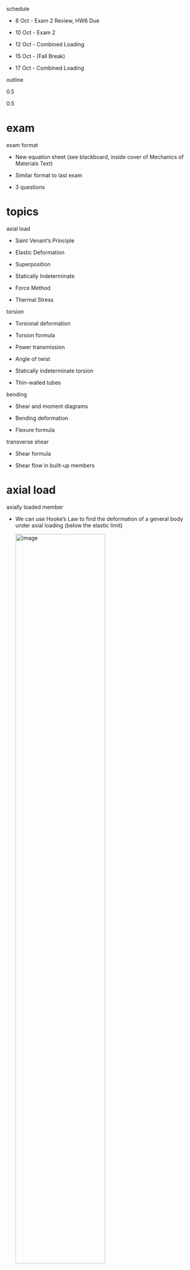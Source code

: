 <span>schedule</span>

-   8 Oct - Exam 2 Review, HW6 Due

-   10 Oct - Exam 2

-   12 Oct - Combined Loading

-   15 Oct - (Fall Break)

-   17 Oct - Combined Loading

<span>outline</span>

<span>0.5</span>

<span>0.5</span>

exam
====

<span>exam format</span>

-   New equation sheet (see blackboard, inside cover of Mechanics of Materials Text)

-   Similar format to last exam

-   3 questions

topics
======

<span>axial load</span>

-   Saint Venant’s Principle

-   Elastic Deformation

-   Superposition

-   Statically Indeterminate

-   Force Method

-   Thermal Stress

<span>torsion</span>

-   Torsional deformation

-   Torsion formula

-   Power transmission

-   Angle of twist

-   Statically indeterminate torsion

-   Thin-walled tubes

<span>bending</span>

-   Shear and moment diagrams

-   Bending deformation

-   Flexure formula

<span>transverse shear</span>

-   Shear formula

-   Shear flow in built-up members

axial load
==========

<span>axially loaded member</span>

-   We can use Hooke’s Law to find the deformation of a general body under axial loading (below the elastic limit)

    <img src="../figures/axial-load" alt="image" style="width:70.0%" />

<span>axially loaded member</span>

-   For some differential element, we can consider the internal forces and stresses
    $$\\sigma = \\frac{N(x)}{A(x)} = E(x) \\epsilon(x) = E(x) \\left(\\frac{d\\delta}{dx}\\right)$$

-   We can solve this for *d**δ* to find
    $$d \\delta = \\frac{N(x) dx}{A(x)E(x)}$$

-   We integrate this over the length of the bar to find the total displacement

<span>sign convention</span>

-   In general, we consider a force or stress to be positive if it causes tension and elongation

-   It is negative if it causes compression and contraction

<span>statically indeterminate</span>

-   There are many problems that are at least slightly over-constrained

-   While this is common engineering practice, it creates too many variables for statics analysis

-   These problems are called “statically indeterminate”

<span>statically indeterminate</span>

-   One extra equation we can use is called “compatibility” or the “kinematic condition”

-   We know that at the displacement must be equal on both sides of any arbitrary section we make in a member

-   We can separate a member into two parts, then use compatibility to relate the two unknown forces

<span>statically indeterminate</span>

<img src="../figures/statically-indeterminate" alt="image" style="width:30.0%" />

<span>thermal stress</span>

-   A change in temperature cases a material to either expand or contract

-   For most materials this is linear and can be described using the coefficient of linear expansion
    *δ*<sub>*T*</sub> = *α**Δ**T**L*

<span>thermal stress</span>

-   When a body is free to expand, the deformation can be readily calculated using  \[eq:thermal\]

-   If it is not free to expand, however, thermal stresses develop

-   We can use the force method described previously to find the thermal stresses developed

torsion
=======

<span>torsion</span>

-   Torque is a moment that tends to twist a member about its axis

-   For small deformation problems, we assume that the length and radius do not change signicantly under torsion

-   The primary deformation we are concerned with in torsion is the angle of twist, denoted with *ϕ*

<span>shear</span>

<img src="../figures/torsion-disk" alt="image" style="width:40.0%" />

<span>torsion formula</span>

-   For a linearly elastic material, Hooke’s Law in shear will hold (*τ* = *G**γ*)

-   This means that, like shear strain, shear stress will vary linearly along the radius

<span>torsion formula</span>

-   We can find the total force on an element, *d**A* by multiplying the shear stress by the area
    *d**F* = *τ**d**A*

-   The torque (*d**T* = *ρ**d**F*) produced by this force is then
    *d**T* = *ρ*(*τ**d**A*)

<span>torsion formula</span>

-   Integrating  \[eq:diff-torque\] over the whole cross-section gives
    $$T = \\int\_A \\rho (\\tau dA) = \\frac{\\tau\_{max}}{c} \\int\_A \\rho^2 dA$$

-   The integral ∫<sub>*A*</sub>*ρ*<sup>2</sup>*d**A* is also called the Polar Moment of Inertia, *J*, so we can write
    $$\\tau\_{max} = \\frac{Tc}{J}$$

<span>polar moment of inertia</span>

-   We know that *J* = *i**n**t*<sub>*A*</sub>*ρ*<sup>2</sup>*d**A*, so we can compute this for some common shapes

-   For a solid circular cross-section, we have
    $$J = \\int\_0^c \\rho^2 (2\\pi \\rho d\\rho) = \\frac{\\pi}{2}c^4$$

-   For a circular tube we have
    $$J = \\int\_{c\_1}^{c\_2} \\rho^2 (2\\pi \\rho d\\rho) = \\frac{\\pi}{2}(c\_2^4-c\_1^4)$$

<span>power transmission</span>

-   Shafts and tubes are often connected to belts and drives, and the torque, speed, and power are all related

-   Power is the rate of work done, for rotation problems, *P* = *T**ω*

-   We are often given the frequency *f* instead of the angular velocity, *ω*, in this case *P* = 2*π**f**T*

<span>power units</span>

-   In SI Units, power is expressed in Watts ($\\SI{1}{W} = \\SI{1}{N.m/s}$)

-   In Freedom Units, power is expressed in Horsepower ($\\US{1}{hp} = \\US{550}{ft.lb/s}$)

<span>shaft design</span>

-   We often know the power and frequency of a drive, and need to design a shaft such that the shear stress is acceptable

-   We can easily find the torque as *T* = *P*/2*π**f*, we can use this combined with the torsion equation
    $$\\tau\_{max} = \\frac{Tc}{J}$$
     to find the appropriate shaft diameter.

-   For solid shafts we can solve for *c* uniquely, but for hollow shafts there will be a range of possibilities

<span>angle of twist</span>

-   While in axial problems we examined the total deformation for the general case, in torsion we will examine the total angle of twist in general

-   Using the method of sections, we can consider a differential disk which has some internal torque as a function of *x*, *T*(*x*).

-   On this section, the shear strain will be related to the angle of twist by the thickness of the section (*d**x*) and the radial distance (*ρ*).

<span>angle of twist</span>

<img src="../figures/generaltorsion" alt="image" style="width:90.0%" />

<span>angle of twist</span>

-   *γ* and *d**ϕ* are related by
    $$d\\phi = \\gamma \\frac{dx}{\\rho}$$

-   We also know that *γ* = *τ*/*G* and *τ* = *T*(*x*)*ρ*/*J*(*x*) substituting both this gives
    $$d\\phi = \\frac{T(x)}{J(x)G(x)}dx$$

<span>multiple torques</span>

-   If a shaft is subjected to multiple torques, or if there is a discontinuous change in shape or material we can sum the change in angle over various segments
    $$\\phi = \\sum \\frac{TL}{JG}$$

<span>sign convention</span>

-   When we section a shaft and consider the internal torque, it is important to be consistent with our signs

-   Both torque and angle of twist should follow the same convention

-   The convention is to use the right hand rule with the thumb pointing normal to the cut, and the fingers curling in the positive direction

<span>shear flow</span>

-   Thin-walled tubes of non-circular cross-sections are commonly found in aerospace and other applications

-   We can analyze these using a technique called shear flow

-   Because the walls of the tube are thin, we assume that the shear stress is uniformly distributed through the wall thickness

<span>shear flow</span>

-   If we consider an arbitrary segment of a tube with varying thickness, we find from equilibrium that the product of the average shear stress and the thickness must be the same at every location on the cross-section
    *q* = *τ*<sub>*a**v**g*</sub>*t*

-   *q* is called the shear flow

<span>average shear stress</span>

-   We can relate the average shear stress to the torque by considering the torque produced about some point within the tubes boundary
    *T* = ∮*h**τ*<sub>*a**v**g*</sub>*t**d**s*

-   Where *h* is the distance from the reference point, *d**s* is the differential arc length and *t* is the tube thickness.

<span>average shear stress</span>

-   We notice that *τ*<sub>*a**v**g*</sub>*t* is equal to the shear flow, *q*, which must be constant

-   We can also simplify the integral by relating a similar area integral to the arc length integral
    *d**A*<sub>*m*</sub> = (1/2)*h**d**s*

-   Thus
    *T* = ∮*h**τ*<sub>*a**v**g*</sub>*t**d**s* = 2*q*∫*d**A*<sub>*m*</sub> = 2*q**A*<sub>*m*</sub>

bending
=======

<span>relation between load, shear, moment</span>

-   When there are several forces, supports, or loading conditions applied to a beam, the piecewise method can be cumbersome

-   In this section we will examine the differential relationships between distributed load, shear, and bending moments

<span>distributed load</span>

<img src="../../../Statics/lectures/figures/distributed-load" alt="image" style="width:30.0%" />

<span>distributed load</span>

-   Consider a beam subjected to only distributed loading

-   If we section this beam in the middle (to remove both supports) we can relate *V* to the loading function *w*(*x*)

-   Considering the sum of forces in *y*:
    $$\\begin{aligned}
                V + w(x)\\Delta x - (V + \\Delta V) &= 0\\\\
                \\Delta V &= w(x) \\Delta x
            \\end{aligned}$$

<span>distributed load</span>

-   If we divide by *Δ**x* and let *Δ**x* → 0 we find
    $$\\frac{dV}{dx} = w(x)$$

-   Thus the slope of the shear diagram is equal to the distributed load function

<span>moment diagram</span>

-   If we consider the sum of moments about *O* on the same section we find
    $$\\begin{aligned}
                (M + \\Delta M) - (w(x)\\Delta x)k \\Delta x - V\\Delta x - M &= 0\\\\
                \\Delta M &= V \\Delta x + k w(x) \\Delta x ^2
            \\end{aligned}$$

-   Dividing by *Δ**x* and letting *Δ**x* → 0 gives
    $$\\frac{dM}{dx} = V$$

<span>concentrated forces</span>

-   If we consider a concentrated force (instead of a distributed load) we find
    *Δ**V* = *F*

-   This means that concentrated loads will cause the shear diagram to “jump” by the amount of the concentrated force (causing a discontinuity on our graph)

<span>couple moments</span>

-   If our section includes a couple moment, we find (from the moment equation) that
    *Δ**M* = *M*<sub>0</sub>

-   Thus the moment diagram will have a jump discontinuity

<span>bending deformation</span>

-   If we drew a grid on a specimen in bending, we would find that vertical lines tend to stay straight (but rotate)

-   Horizontal lines will become curved

-   If bending lifts the ends up (like a smile), then the top face will be in compression (and expand), while the bottom face will be in tension (and contract)

<span>bending deformation</span>

<img src="../figures/beam-deformation" alt="image" style="width:70.0%" />

<span>neutral axis</span>

-   Since the bottom is in tension and the top is in compression, there must be somewhere in between that is under no stress

-   We call that the neutral axis, and assume it does not change in length

-   We also assume that planar sections remain planar (no warping)

-   Finally, Poisson’s effects are neglected (cross-sections keep the same size and shape)

<span>strain</span>

-   We will now consider an infinitesimal beam element before and after deformation

-   *Δ**x* is located on the neutral axis and thus does not change in length after deformation

-   Some other line segment, *Δ**s* is located *y* away from the neutral axis and changes its length to *Δ**s*<sup>′</sup> after deformation

<span>strain</span>

<img src="../figures/beam-element" alt="image" style="width:40.0%" />

<span>strain</span>

-   We can now define strain at the line segment *Δ**s* as
    $$\\epsilon = \\lim\_{\\Delta s \\to 0} \\frac{\\Delta s^\\prime - \\Delta s}{\\Delta s}$$

<span>strain</span>

-   If we define *ρ* as the radius of curvature after deformation, thus *Δ**x* = *Δ**s* = *ρ**Δ**θ*

-   The radius of curvature at *Δ**s* is *ρ* − *y*, thus we can write
    $$\\epsilon = \\lim\_{\\Delta \\theta \\to 0} \\frac{(\\rho-y)\\Delta \\theta - \\rho \\Delta \\theta}{\\rho \\Delta \\theta}$$

-   Which gives
    $$\\epsilon = -\\frac{y}{\\rho}$$

<span>hooke’s law</span>

-   If the beam is a linear material that follows Hooke’s Law, the stress must be linearly proportional to the strain

-   Thus the stress will vary linearly through the beam, just like the strain does

<span>neutral axis</span>

-   We have already hypothesized that a neutral axis must exist, we will now find its location

-   To be in equilibrium, the resultant force(s) produced by the stress must sum to zero, which means
    $$\\begin{aligned}
                \\sum F\_x &= 0 = \\int\_A dF = \\int\_A \\sigma dA\\\\
                &= \\int\_A -\\left( \\frac{y}{c} \\right) \\sigma\_{max} dA\\\\
                &= -\\frac{\\sigma\_{max}}{c} \\int\_A y dA
            \\end{aligned}$$

<span>neutral axis</span>

-   Since *σ*<sub>*m**a**x*</sub> and *c* are both non-zero constants, we know that
    ∫<sub>*A*</sub>*y**d**A* = 0

-   Which can only be satisfied at the horizontal centroidal axis, so the neutral axis is the centroidal axis

<span>bending moment</span>

-   The internal bending moment must be equal to the total moment produced by the stress distribution
    $$\\begin{aligned}
                M &= \\int\_A y dF = \\int\_A y (\\sigma dA) \\\\
                &= \\int\_A y \\left( \\frac{y}{c} \\sigma\_{max} \\right) dA \\\\
                &= \\frac{\\sigma\_{max}}{c} \\int\_A y^2 dA
            \\end{aligned}$$

<span>bending moment</span>

-   We recognize that ∫<sub>*A*</sub>*y*<sup>2</sup>*d**A* = *I*, and we re-arrange to write
    $$\\sigma\_{max} = \\frac{Mc}{I}$$

<span>procedure</span>

-   Find the internal moment at the point of interest, or draw a moment diagram to find the maximum point (if needed)

-   Determine the moment of inertia for the beam section

-   Find the neutral axis and/or the distance from the neutral axis to the point of interest

-   Use the flexure formula to find the stress

<span>moment of inertia</span>

-   We know that *I* = ∫<sub>*A*</sub>*y*<sup>2</sup>*d**A*

-   For common shapes, this integral has been pre-calculated (about the centroid of the shape)

-   For compound shapes, we use the parallel axis theorem to combine inertias from multiple areas

<span>parallel axis theorem</span>

-   The parallel axis theorem is used to find the moment about any axis parallel to an axis passing through the centroid

-   If we consider an axis parallel to the *x*-axis, separated by some *d**y* we have
    *I*<sub>*x*</sub> = ∫<sub>*A*</sub>(*y* + *d**y*)<sup>2</sup>*d**A*

-   Which gives
    *I*<sub>*x*</sub> = ∫<sub>*A*</sub>*y*<sup>2</sup>*d**A* + 2*d**y*∫<sub>*A*</sub>*y**d**A* + *d**y*<sup>2</sup>∫<sub>*A*</sub>*d**A*

<span>parallel axis theorem</span>

-   The first integral is the moment of inertia about the original *x*-axis, which we will call $\\bar{I}\_x$

-   The second integral is zero since the *x*-axis passes through the centroid

-   This gives the parallel axis theorem
    $$I\_x = \\bar{I}\_x + A dy^2$$

<span>parallel axis theorem</span>

-   Similarly for the *y*-axis and polar moment of inertia we find
    $$I\_y = \\bar{I}\_y + A dx^2$$
    $$J\_O = \\bar{J}\_C + A d^2$$

transverse shear
================

<span>shear formula</span>

-   Internal shear causes a more complicated deformation state, so we will use an indirect method to find the shear stress-strain distribution

-   We will consider equilibrium along a section of a beam, then we will consider another section

<span>equilibrium</span>

<img src="../figures/beam-fbd" alt="image" style="width:90.0%" />

<span>equilibrium</span>

<img src="../figures/fbd-newsection" alt="image" style="width:50.0%" />

<span>equilibrium</span>

-   There must be a shear force along the bottom to equilibrate the different stresses on either side of the section

-   If we assume that this shear is constant through the thickness, we obtain the following from equilibrium
    ∑*F*<sub>*x*</sub> = 0 = ∫<sub>*A*<sup>′</sup></sub>*σ*<sup>′</sup>*d**A*<sup>′</sup> − ∫<sub>*A*<sup>′</sup></sub>*σ**d**A*<sup>′</sup> − *τ*(*t**d**x*)=0

<span>equilibrium</span>
$$\\begin{aligned}
        0 &= \\int\_{A^\\prime} \\left( \\frac{M + dM}{I} \\right) y dA^\\prime - \\int\_{A^\\prime} \\left( \\frac{M}{I} \\right)y dA^\\prime - \\tau(t dx) \\\\
        \\left( \\frac{M}{I} \\right) \\int\_{A^\\prime} y dA^\\prime &= \\tau (t dx)\\\\
        \\tau &= \\frac{1}{It} \\left( \\frac{dM}{dx} \\right)\\int\_{A^\\prime} y dA^\\prime
    \\end{aligned}$$

<span>shear formula</span>

-   In this formula, recall that $V = \\frac{dM}{dx}$

-   We also call *Q* the moment of the area *A*<sup>′</sup> which is equal to ∫<sub>*A*<sup>′</sup></sub>*y**d**A*<sup>′</sup>

-   We can also write *Q* in terms of the centroid
    $$\\label{eq:Q}
                Q = \\bar{y}^\\prime A^\\prime$$

<span>shear formula</span>

-   Simplified, the shear formula is
    $$\\tau = \\frac{VQ}{It}$$

-   *Q* poses the greatest difficulty in calculations, so we will consider a few examples

<span>Q</span>

-   *Q* represents the moment of the cross-sectional area above (or below) the point at which the shear stress is being calculated

-   We apply  \[eq:Q\] to that area

<span>Q</span>

<img src="../figures/Q" alt="Examples of Q." style="width:40.0%" />

<span>shear formula limitations</span>

-   A major assumption made is that the shear stress was constant through the thickness, essentially we have found the average shear

-   This is more accurate the more slender a beam is (small *b* and large *h*)

-   The formula is also not accurate for cross sections that change or have boundaries that are not right angles

<span>procedure</span>

-   First we find the internal shear, *V*

-   Find *I*, the moment of inertia (of the entire section) about the neutral axis

-   Find *t* from an imaginary cross-section at the point of interest

-   Calculate *Q* from either the area above or below the point of interest

-   *τ* acts in the same direction as *V* (and must be equilibrated on other faces)

<span>built-up members</span>

-   Often in practice, structural members are “built-up”

-   This refers to parts that are comprised of several other parts to have greater strength in certain areas

-   We need to analyze the shear between these members to choose appropriate adhesives or fasteners

<span>equilibrium</span>

<img src="../figures/built-up-equilibrium" alt="image" style="width:80.0%" />

<span>equilibrium</span>

-   From equilibrium we see that
    $$dF = \\frac{dM}{I} \\int\_{A^\\prime} y dA^\\prime$$

-   We recall that this integral represents *Q*, we can also define the shear flow as *q* = *d**F*/*d**x* and recall that *d**M*/*d**x* = *V* to find
    $$q = \\frac{VQ}{I}$$

<span>fastener spacing</span>

-   We can use shear flow to determine fastener spacing

-   Say a fastener can support a shear force of *F*<sub>0</sub> before failure

-   The shear flow (force/distance) times the spacing (distance) will give the shear force per fastener
    *F* = *q**s*

<span>multiple fasteners</span>

<img src="../figures/shear-flow-multiple" alt="image" style="width:80.0%" />

<span>multiple fasteners</span>

-   When multiple arms are connecting the same area (as shown in the previous slide)

-   The shear flow “seen” by each fastener is *q*/*n* where *n* is the number of fastners per area


